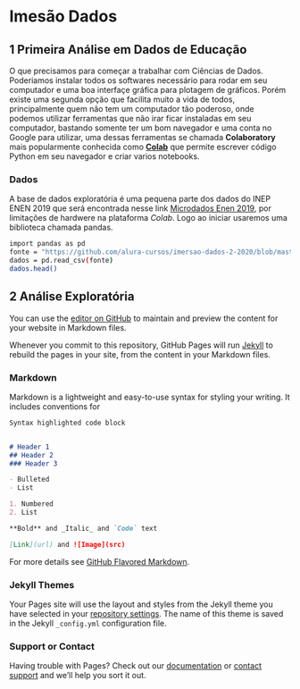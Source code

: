 # Imesão Dados
## 1 Primeira Análise em Dados de Educação
O que precisamos para começar a trabalhar com Ciências de Dados. Poderiamos instalar todos os softwares necessário para rodar em seu computador e uma boa interfaçe gráfica para plotagem de gráficos. Porém existe uma segunda opção que facilita muito a vida de todos, principalmente quem não tem um computador tão poderoso, onde podemos utilizar ferramentas que não irar ficar instaladas em seu computador, bastando somente ter um bom navegador e uma conta no Google para utilizar, uma dessas ferramentas se chamada **Colaboratory** mais popularmente conhecida como [**Colab**](https://colab.research.google.com/) que permite escrever código Python em seu navegador e criar varios notebooks.
### Dados
A base de dados exploratória é uma pequena parte dos dados do INEP ENEN 2019 que será encontrada nesse link [Microdados Enen 2019](https://github.com/alura-cursos/imersao-dados-2-2020/blob/master/MICRODADOS_ENEM_2019_SAMPLE_43278.csv), por limitações de hardwere na plataforma *Colab*. Logo ao iniciar usaremos uma biblioteca chamada pandas.
```bash
import pandas as pd
fonte = "https://github.com/alura-cursos/imersao-dados-2-2020/blob/master/MICRODADOS_ENEM_2019_SAMPLE_43278.csv?raw=true"
dados = pd.read_csv(fonte)
dados.head()

```
## 2 Análise Exploratória

You can use the [editor on GitHub](https://github.com/juceliosb/Imersao_Dados/edit/gh-pages/index.md) to maintain and preview the content for your website in Markdown files.

Whenever you commit to this repository, GitHub Pages will run [Jekyll](https://jekyllrb.com/) to rebuild the pages in your site, from the content in your Markdown files.

### Markdown

Markdown is a lightweight and easy-to-use syntax for styling your writing. It includes conventions for

```markdown
Syntax highlighted code block


# Header 1
## Header 2
### Header 3

- Bulleted
- List

1. Numbered
2. List

**Bold** and _Italic_ and `Code` text

[Link](url) and ![Image](src)
```

For more details see [GitHub Flavored Markdown](https://guides.github.com/features/mastering-markdown/).

### Jekyll Themes

Your Pages site will use the layout and styles from the Jekyll theme you have selected in your [repository settings](https://github.com/juceliosb/Imersao_Dados/settings). The name of this theme is saved in the Jekyll `_config.yml` configuration file.

### Support or Contact

Having trouble with Pages? Check out our [documentation](https://docs.github.com/categories/github-pages-basics/) or [contact support](https://github.com/contact) and we’ll help you sort it out.
